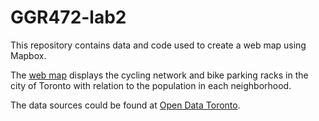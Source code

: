 # GGR472-lab2

This repository contains data and code used to create a web map using Mapbox. 

The [web map](https://missyzhang.github.io/GGR472-lab2/) displays the cycling network and bike parking racks in the city of Toronto with relation to the population in each neighborhood.

The data sources could be found at [Open Data Toronto](https://open.toronto.ca/catalogue/).


